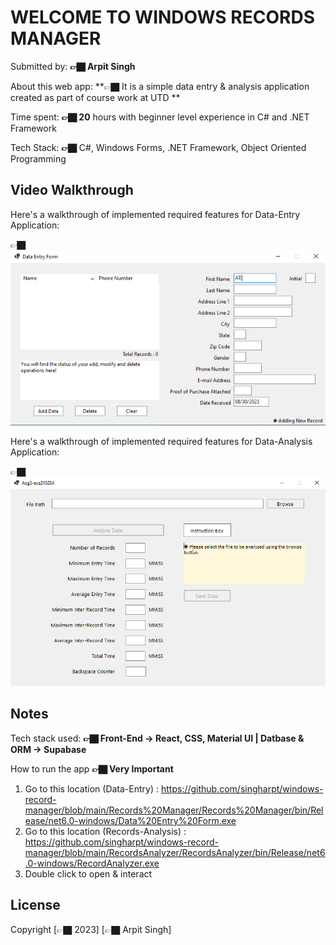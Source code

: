 # WELCOME TO WINDOWS RECORDS MANAGER

Submitted by: **👉🏿 Arpit Singh**

About this web app: **👉🏿 It is a simple data entry & analysis application created as part of course work at UTD **

Time spent: **👉🏿 20** hours with beginner level experience in C# and .NET Framework

Tech Stack: **👉🏿** C#, Windows Forms, .NET Framework, Object Oriented Programming

## Video Walkthrough

Here's a walkthrough of implemented required features for Data-Entry Application:

👉🏿<img src='https://github.com/singharpt/windows-record-manager/blob/main/data-entry.gif' title='Data Entry Application Walkthrough' width='' alt='Video Walkthrough' />

Here's a walkthrough of implemented required features for Data-Analysis Application:

👉🏿<img src='https://github.com/singharpt/windows-record-manager/blob/main/RecordsAnalyzer/screenshots/records-analyzer.gif' title='Data Analysis Application Walkthrough' width='' alt='Video Walkthrough' />

## Notes

Tech stack used: **👉🏿 Front-End -> React, CSS, Material UI | Datbase & ORM -> Supabase**

How to run the app **👉🏿 Very Important**

1. Go to this location (Data-Entry) : https://github.com/singharpt/windows-record-manager/blob/main/Records%20Manager/Records%20Manager/bin/Release/net6.0-windows/Data%20Entry%20Form.exe
2. Go to this location (Records-Analysis) : https://github.com/singharpt/windows-record-manager/blob/main/RecordsAnalyzer/RecordsAnalyzer/bin/Release/net6.0-windows/RecordAnalyzer.exe
3. Double click to open & interact


## License

Copyright [👉🏿 2023] [👉🏿 Arpit Singh]
